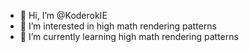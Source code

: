 - 👋 Hi, I’m @KoderokIE
- 👀 I’m interested in high math rendering patterns
- 🌱 I’m currently learning high math rendering patterns


<!---
koderokie/koderokie is a ✨ special ✨ repository because its `README.md` (this file) appears on your GitHub profile.
You can click the Preview link to take a look at your changes.
--->
